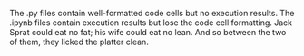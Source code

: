 The .py files contain well-formatted code cells but no execution results.
The .ipynb files contain execution results but lose the code cell formatting.
Jack Sprat could eat no fat;
his wife could eat no lean.
And so between the two of them,
they licked the platter clean.
